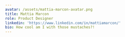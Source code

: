 ```yaml
---
avatar: /assets/mattia-marcon-avatar.png
title: Mattia Marcon
role: Product Designer
linkedin: 'https://www.linkedin.com/in/mattiamarcon/'
bio: How cool am I with those mustaches?!
---
```


